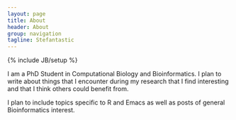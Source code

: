 ```yaml
---
layout: page
title: About
header: About
group: navigation
tagline: Stefantastic
---
```

{% include JB/setup %}

I am a PhD Student in Computational Biology and Bioinformatics.  I plan to write about things that I encounter during my research that I find interesting and that I think others could benefit from.

I plan to include topics specific to R and Emacs as well as posts of general Bioinformatics interest. 

